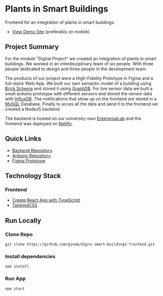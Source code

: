# Plants in Smart Buildings

Frontend for an integration of plants in smart buildings.

- [View Demo Site](https://dipro-smart-building.netlify.app/) (preferably on mobile)

## Project Summary

For the module "Digital Project" we created an integration of plants in smart buildings. We worked in an interdisciplinary team of six people. With three people dedicated to design and three people in the development team.

The products of our project were a High-Fidelity Prototype in Figma and a full-stack Web-App. We built our own semantic model of a building using [Brick Schema](https://brickschema.org/) and stored it using [GraphDB](https://graphdb.ontotext.com/). For live sensor data we built a small arduino prototype with different sensors and stored the sensor data with [InfluxDB](https://www.influxdata.com/). The notifications that show up on the frontend are stored in a [MySQL](https://www.mysql.com/) Database. Finally to acces all the data and send it to the frontend we created a NodeJS backend.

The backend is hosted on our university-own [EnterpriseLab](https://eportal.enterpriselab.ch/) and the frontend was deployed on [Netlify](https://www.netlify.com/).

## Quick Links

- [Backend Repository](https://github.com/patriciqa/dipro-smart-gardening-backend)
- [Arduino Repository](https://github.com/domi-b/dipro-smart-buildings-arduino)
- [Figma Prototype](https://www.figma.com/proto/ohBlXQhGunPGbnQFVygLhO/DIPRO---Design-Konzept?node-id=738%3A8435&scaling=scale-down&page-id=609%3A2480&starting-point-node-id=738%3A8435&show-proto-sidebar=1)

## Technology Stack

### Frontend

- [Create React App with TypeScript](https://create-react-app.dev/docs/adding-typescript/)
- [TailwindCSS](https://tailwindcss.com/)

## Run Locally

### Clone Repo

```
git clone https://github.com/gina6/dipro-smart-buildings-frontend.git
```

### Install dependencies

```
npm install
```

### Run App

```
npm start
```
